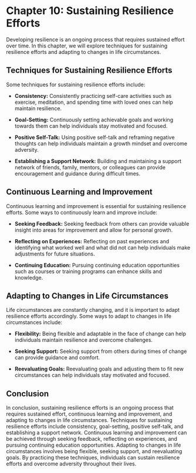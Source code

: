 Chapter 10: Sustaining Resilience Efforts
=========================================

Developing resilience is an ongoing process that requires sustained effort over time. In this chapter, we will explore techniques for sustaining resilience efforts and adapting to changes in life circumstances.

Techniques for Sustaining Resilience Efforts
--------------------------------------------

Some techniques for sustaining resilience efforts include:

* **Consistency:** Consistently practicing self-care activities such as exercise, meditation, and spending time with loved ones can help maintain resilience.

* **Goal-Setting:** Continuously setting achievable goals and working towards them can help individuals stay motivated and focused.

* **Positive Self-Talk:** Using positive self-talk and reframing negative thoughts can help individuals maintain a growth mindset and overcome adversity.

* **Establishing a Support Network:** Building and maintaining a support network of friends, family, mentors, or colleagues can provide encouragement and guidance during difficult times.

Continuous Learning and Improvement
-----------------------------------

Continuous learning and improvement is essential for sustaining resilience efforts. Some ways to continuously learn and improve include:

* **Seeking Feedback:** Seeking feedback from others can provide valuable insight into areas for improvement and allow for personal growth.

* **Reflecting on Experiences:** Reflecting on past experiences and identifying what worked well and what did not can help individuals make adjustments for future situations.

* **Continuing Education:** Pursuing continuing education opportunities such as courses or training programs can enhance skills and knowledge.

Adapting to Changes in Life Circumstances
-----------------------------------------

Life circumstances are constantly changing, and it is important to adapt resilience efforts accordingly. Some ways to adapt to changes in life circumstances include:

* **Flexibility:** Being flexible and adaptable in the face of change can help individuals maintain resilience and overcome challenges.

* **Seeking Support:** Seeking support from others during times of change can provide guidance and comfort.

* **Reevaluating Goals:** Reevaluating goals and adjusting them to fit new circumstances can help individuals stay motivated and focused.

Conclusion
----------

In conclusion, sustaining resilience efforts is an ongoing process that requires sustained effort, continuous learning and improvement, and adapting to changes in life circumstances. Techniques for sustaining resilience efforts include consistency, goal-setting, positive self-talk, and establishing a support network. Continuous learning and improvement can be achieved through seeking feedback, reflecting on experiences, and pursuing continuing education opportunities. Adapting to changes in life circumstances involves being flexible, seeking support, and reevaluating goals. By practicing these techniques, individuals can sustain resilience efforts and overcome adversity throughout their lives.
